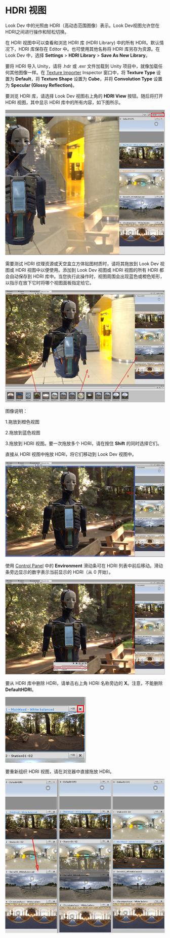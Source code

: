 # HDRI 视图

Look Dev 中的光照由 HDRI（高动态范围图像）表示。Look Dev视图允许您在HDRI之间进行操作和轻松切换。

在 HDRI 视图中可以查看和浏览 HDRI 库 (HDRI Library) 中的所有 HDRI。默认情况下，HDRI 库保存在 Editor 中。也可使用其他名称将 HDRI 库另存为资源。在 Look Dev 中，选择 __Settings__ > __HDRI Library__ > __Save As New Library__。

要将 HDRI 导入 Unity，请将 .hdr 或 .exr 文件加载到 Unity 项目中，就像加载任何其他图像一样。在 [Texture Importer](class-TextureImporter.html) Inspector 窗口中，将 __Texture Type__ 设置为 __Default__，将 __Texture Shape__ 设置为 __Cube__，并将 __Convolution Type__ 设置为 __Specular (Glossy Reflection)__。

要浏览 HDRI 库，请选择 Look Dev 视图右上角的 __HDRI View__ 按钮。随后将打开 HDRI 视图，其中显示 HDRI 库中的所有内容，如下图所示。

![选择 __HDRI View__ 按钮可查看 HDRI 库](../uploads/Main/LookDevHDRIView-0.png)

需要测试 HDRI 纹理资源或天空盒立方体贴图材质时，请将其拖放到 Look Dev 视图或 HDRI 视图中以便使用。添加到 Look Dev 视图或 HDRI 视图的所有 HDRI 都会自动保存到 HDRI 库中。当您执行此操作时，视图周围会出现蓝色或橙色矩形，以指示在放下它时将哪个视图面板指定给它。

![通过拖放操作在 Look Dev 视图或 HDRI 视图中进行测试](../uploads/Main/LookDevHDRIView-Dragging-1.png)

图像说明：

1.拖放到橙色视图

2.拖放到蓝色视图

3.拖放到 HDRI 视图。要一次拖放多个 HDRI，请在按住 __Shift__ 的同时选择它们。

直接从 HDRI 视图中拖放 HDRI，将它们移动到 Look Dev 视图中。

![从 HDRI 视图拖放到 Look Dev 视图](../uploads/Main/LookDevHDRIView-DrangAndDrop-2.png)

使用 [Control Panel](LookDevControlPanel.html) 中的 __Environment__ 滑动条可在 HDRI 列表中前后移动。滑动条旁边显示的数字表示当前显示的 HDRI（从 0 开始）。

![ 使用 __Environment__ 滑动条滚动 HDRI 列表](../uploads/Main/LookDevHDRIView-EnvironmentSlider-3.png)

要从 HDRI 库中删除 HDRI，请单击右上角 HDRI 名称旁边的 __X__。注意，不能删除 __DefaultHDRI__。

![单击 __X__ 可从 HDRI 库中删除 HDRI](../uploads/Main/LookDevHDRIView-RemoveHDRI-4.png)

要重新组织 HDRI 视图，请在浏览器中直接拖放 HDRI。

![通过拖放操作重新组织 HDRI 视图](../uploads/Main/LookDevHDRIView-ReorganiseHDRI-5.jpg)

